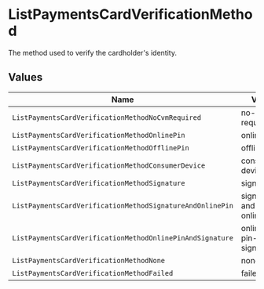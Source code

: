 # ListPaymentsCardVerificationMethod

The method used to verify the cardholder's identity.


## Values

| Name                                                      | Value                                                     |
| --------------------------------------------------------- | --------------------------------------------------------- |
| `ListPaymentsCardVerificationMethodNoCvmRequired`         | no-cvm-required                                           |
| `ListPaymentsCardVerificationMethodOnlinePin`             | online-pin                                                |
| `ListPaymentsCardVerificationMethodOfflinePin`            | offline-pin                                               |
| `ListPaymentsCardVerificationMethodConsumerDevice`        | consumer-device                                           |
| `ListPaymentsCardVerificationMethodSignature`             | signature                                                 |
| `ListPaymentsCardVerificationMethodSignatureAndOnlinePin` | signature-and-online-pin                                  |
| `ListPaymentsCardVerificationMethodOnlinePinAndSignature` | online-pin-and-signature                                  |
| `ListPaymentsCardVerificationMethodNone`                  | none                                                      |
| `ListPaymentsCardVerificationMethodFailed`                | failed                                                    |